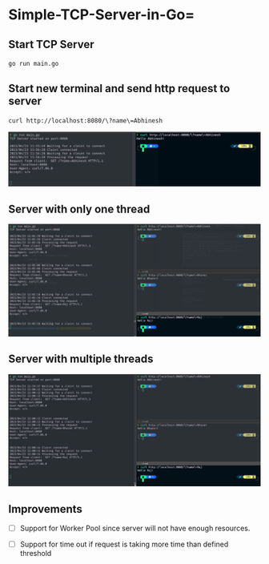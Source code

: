# Simple-TCP-Server-in-Go=

## Start TCP Server
```sh
go run main.go
```

## Start new terminal and send http request to server
```sh
curl http://localhost:8080/\?name\=Abhinesh 
```

![Simple Example](./res/simple-example.png)


## Server with only one thread
![Single Thread Example](./res/single-thread.png)


## Server with multiple threads
![Multiple Thread Example](./res/multi-thread.png)

## Improvements

- [ ] Support for Worker Pool since server will not have enough resources.
- [ ] Support for time out if request is taking more time than defined threshold

